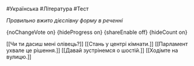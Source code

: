 #Українська #Література #Тест

*Правильно вжито дієслівну форму в реченні*

{noChangeVote on}
{hideProgress on}
{shareEnable off}
{hideCount on}

[[Чи ти дасиш мені олівець?]]
[[Стань у центрі кімнати.]]
[[Парламент ухвале це рішення.]]
[[Давай зустрінемся о шостій.]]
[[Ходімте на вулицю.]]
